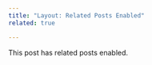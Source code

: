 ```yaml
---
title: "Layout: Related Posts Enabled"
related: true

---
```


This post has related posts enabled.
